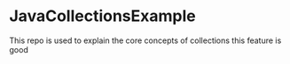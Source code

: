 # JavaCollectionsExample
This repo is used to explain the core concepts of collections
this feature is good
